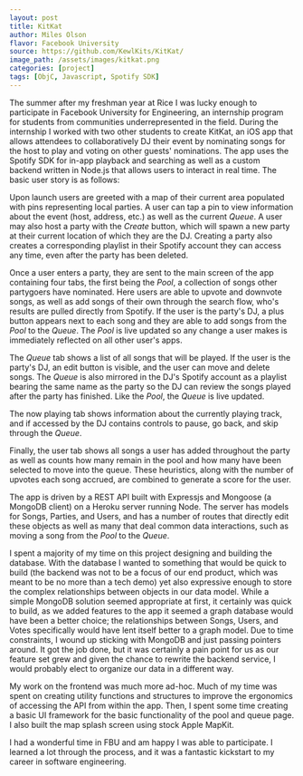 ```yaml
---
layout: post
title: KitKat
author: Miles Olson
flavor: Facebook University
source: https://github.com/KewlKits/KitKat/
image_path: /assets/images/kitkat.png
categories: [project]
tags: [ObjC, Javascript, Spotify SDK]
---
```


The summer after my freshman year at Rice I was lucky enough to participate in Facebook University for Engineering, an internship program for students from communities underrepresented in the field.
During the internship I worked with two other students to create KitKat, an iOS app that allows attendees to collaboratively DJ their event by nominating songs for the host to play and voting on other guests' nominations.
The app uses the Spotify SDK for in-app playback and searching as well as a custom backend written in Node.js that allows users to interact in real time.
The basic user story is as follows:

Upon launch users are greeted with a map of their current area populated with pins representing local parties.
A user can tap a pin to view information about the event (host, address, etc.) as well as the current *Queue*.
A user may also host a party with the *Create* button, which will spawn a new party at their current location of which they are the DJ.
Creating a party also creates a corresponding playlist in their Spotify account they can access any time, even after the party has been deleted.

Once a user enters a party, they are sent to the main screen of the app containing four tabs, the first being the _Pool_, a collection of songs other partygoers have nominated.
Here users are able to upvote and downvote songs, as well as add songs of their own through the search flow, who's results are pulled directly from Spotify.
If the user is the party's DJ, a plus button appears next to each song and they are able to add songs from the _Pool_ to the _Queue_.
The _Pool_ is live updated so any change a user makes is immediately reflected on all other user's apps.

The _Queue_ tab shows a list of all songs that will be played.
If the user is the party's DJ, an edit button is visible, and the user can move and delete songs.
The _Queue_ is also mirrored in the DJ's Spotify account as a playlist bearing the same name as the party so the DJ can review the songs played after the party has finished.
Like the _Pool_, the _Queue_ is live updated.

The now playing tab shows information about the currently playing track, and if accessed by the DJ contains controls to pause, go back, and skip through the _Queue_.

Finally, the user tab shows all songs a user has added throughout the party as well as counts how many remain in the pool and how many have been selected to move into the queue.
These heuristics, along with the number of upvotes each song accrued, are combined to generate a score for the user.

The app is driven by a REST API built with Expressjs and Mongoose (a MongoDB client) on a Heroku server running Node.
The server has models for Songs, Parties, and Users, and has a number of routes that directly edit these objects as well as many that deal common data interactions, such as moving a song from the _Pool_ to the _Queue_.

I spent a majority of my time on this project designing and building the database.
With the database I wanted to something that would be quick to build (the backend was not to be a focus of our end product, which was meant to be no more than a tech demo) yet also expressive enough to store the complex relationships between objects in our data model.
While a simple MongoDB solution seemed appropriate at first, it certainly was quick to build, as we added features to the app it seemed a graph database would have been a better choice; the relationships between Songs, Users, and Votes specifically would have lent itself better to a graph model.
Due to time constraints, I wound up sticking with MongoDB and just passing pointers around.
It got the job done, but it was certainly a pain point for us as our feature set grew and given the chance to rewrite the backend service, I would probably elect to organize our data in a different way.

My work on the frontend was much more ad-hoc.
Much of my time was spent on creating utility functions and structures to improve the ergonomics of accessing the API from within the app.
Then, I spent some time creating a basic UI framework for the basic functionality of the pool and queue page.
I also built the map splash screen using stock Apple MapKit.

I had a wonderful time in FBU and am happy I was able to participate.
I learned a lot through the process, and it was a fantastic kickstart to my career in software engineering.

